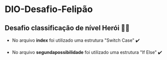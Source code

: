 # DIO-Desafio-Felipão
## Desafio classificação de nível Herói 🦸‍♀️ 

* No arquivo __index__ foi utilizado uma estrutura "Switch Case" ✔️

* No arquivo __segundapossibilidade__ foi utilizado uma estrutura "If Else" ✔️
